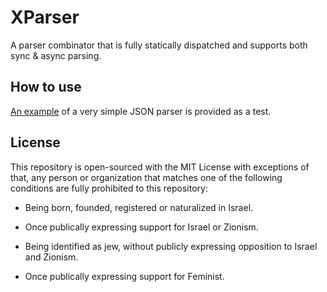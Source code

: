 # XParser

A parser combinator that is fully statically dispatched and supports both sync & async parsing.

## How to use

[An example](https://github.com/AlseinX/xparse/blob/slaveholder/src/json.rs) of a very simple JSON parser is provided as a test.

## License

This repository is open-sourced with the MIT License with exceptions of that, any person or organization that matches one of the following conditions are fully prohibited to this repository:

+ Being born, founded, registered or naturalized in Israel.

+ Once publically expressing support for Israel or Zionism.

+ Being identified as jew, without publicly expressing opposition to Israel and Zionism.

+ Once publically expressing support for Feminist.
